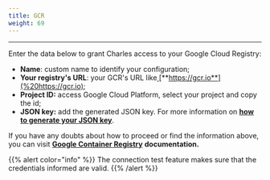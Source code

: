 ```yaml
---
title: GCR
weight: 69
---
```


---

Enter the data below to grant Charles access to your Google Cloud Registry:

* **Name**: custom name to identify your configuration;
* **Your registry's URL**: your GCR's URL like[ ](%20https://gcr.io)[**https://gcr.io**](%20https://gcr.io);
* **Project ID:** access Google Cloud Platform, select your project and copy the id;
* **JSON key:** add the generated JSON key. For more information on [**how to generate your JSON key**](https://cloud.google.com/container-registry/docs/advanced-authentication#json-key). 

If you have any doubts about how to proceed or find the information above, you can visit [**Google Container Registry**](https://cloud.google.com/container-registry) **documentation.** 

{{% alert color="info" %}}
The connection test feature makes sure that the credentials informed are valid.
{{% /alert %}}

